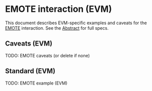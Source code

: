 # EMOTE interaction (EVM)

This document describes EVM-specific examples and caveats for the [EMOTE](../../abstract/interactions/emote.md) interaction.  See the [Abstract](../../abstract/interactions/emote.md) for full specs.

## Caveats (EVM)
TODO: EMOTE caveats (or delete if none)

## Standard (EVM)
TODO: EMOTE example (EVM)